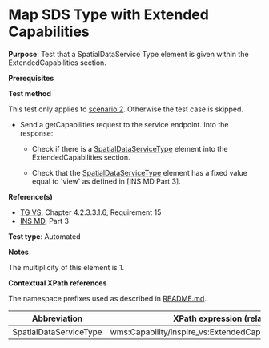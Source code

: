 # Map SDS Type with Extended Capabilities

**Purpose**: Test that a SpatialDataService Type element is given within the ExtendedCapabilities section.

**Prerequisites**

**Test method**

This test only applies to [scenario 2](./README.md#scenarios). Otherwise the test case is skipped.

* Send a getCapabilities request to the service endpoint. Into the response:

  * Check if there is a [SpatialDataServiceType](#SpatialDataServiceType) element into the ExtendedCapabilities section.

  * Check that the [SpatialDataServiceType](#SpatialDataServiceType) element has a fixed value equal to 'view' as defined in [INS MD Part 3].

**Reference(s)**
* [TG VS](./README.md#ref_TG_VS), Chapter 4.2.3.3.1.6, Requirement 15
* [INS MD](./README.md#ref_INS_MD), Part 3

**Test type**: Automated

**Notes**

The multiplicity of this element is 1.

**Contextual XPath references**

The namespace prefixes used as described in [README.md](./README.md#namespaces).

Abbreviation                                               |  XPath expression (relative to wms:WMS_Capabilities)
---------------------------------------------------------- | -------------------------------------------------------------------------
SpatialDataServiceType <a name="SpatialDataServiceType"></a>   | wms:Capability/inspire_vs:ExtendedCapabilities/inspire_common:SpatialDataServiceType